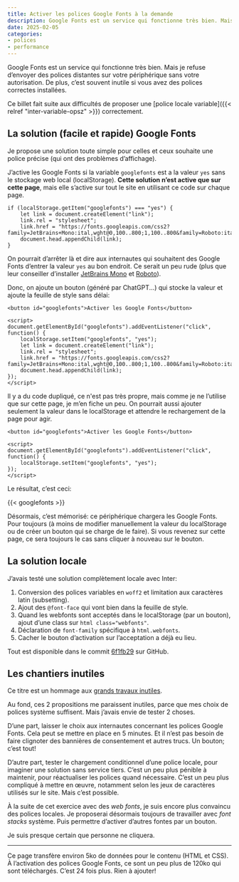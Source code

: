 ```yaml
---
title: Activer les polices Google Fonts à la demande
description: Google Fonts est un service qui fonctionne très bien. Mais je refuse d’envoyer des polices distantes sur votre périphérique sans votre autorisation.
date: 2025-02-05
categories:
- polices
- performance
---
```


Google Fonts est un service qui fonctionne très bien.
Mais je refuse d’envoyer des polices distantes sur votre périphérique sans votre autorisation.
De plus, c’est souvent inutile si vous avez des polices correctes installées.

Ce billet fait suite aux difficultés de proposer une [police locale variable]({{< relref "inter-variable-opsz" >}}) correctement.

## La solution (facile et rapide) Google Fonts

Je propose une solution toute simple pour celles et ceux souhaite une police précise (qui ont des problèmes d’affichage).

J’active les Google Fonts si la variable `googlefonts` est a la valeur `yes` sans le stockage web local (localStorage).
**Cette solution n’est active que sur cette page**, mais elle s’active sur tout le site en utilisant ce code sur chaque page.

```
if (localStorage.getItem("googlefonts") === "yes") {
    let link = document.createElement("link");
    link.rel = "stylesheet";
    link.href = "https://fonts.googleapis.com/css2?family=JetBrains+Mono:ital,wght@0,100..800;1,100..800&family=Roboto:ital,wght@0,100..900;1,100..900&display=swap";
    document.head.appendChild(link);
}
```

On pourrait d’arrêter là et dire aux internautes qui souhaitent des Google Fonts d’entrer la valeur `yes` au bon endroit.
Ce serait un peu rude (plus que leur conseiller d’installer [JetBrains Mono](https://fonts.google.com/specimen/JetBrains+Mono) et [Roboto](https://fonts.google.com/specimen/Roboto)).

Donc, on ajoute un bouton (généré par ChatGPT...) qui stocke la valeur et ajoute la feuille de style sans délai:

```
<button id="googlefonts">Activer les Google Fonts</button>

<script>
document.getElementById("googlefonts").addEventListener("click", function() {
    localStorage.setItem("googlefonts", "yes");
    let link = document.createElement("link");
    link.rel = "stylesheet";
    link.href = "https://fonts.googleapis.com/css2?family=JetBrains+Mono:ital,wght@0,100..800;1,100..800&family=Roboto:ital,wght@0,100..900;1,100..900&display=swap";
    document.head.appendChild(link);
});
</script>
```

Il y a du code dupliqué, ce n'est pas très propre, mais comme je ne l’utilise que sur cette page, je m’en fiche un peu.
On pourrait aussi ajouter seulement la valeur dans le localStorage et attendre le rechargement de la page pour agir.

```
<button id="googlefonts">Activer les Google Fonts</button>

<script>
document.getElementById("googlefonts").addEventListener("click", function() {
    localStorage.setItem("googlefonts", "yes");
});
</script>
```

Le résultat, c’est ceci:

{{< googlefonts >}}

Désormais, c’est mémorisé: ce périphérique chargera les Google Fonts.
Pour toujours (à moins de modifier manuellement la valeur du localStorage ou de créer un bouton qui se charge de le faire).
Si vous revenez sur cette page, ce sera toujours le cas sans cliquer à nouveau sur le bouton.

## La solution locale

J’avais testé une solution complètement locale avec Inter:

1. Conversion des polices variables en `woff2` et limitation aux caractères latin (subsetting).
2. Ajout des `@font-face` qui vont bien dans la feuille de style.
3. Quand les webfonts sont acceptés dans le localStorage (par un bouton), ajout d’une class sur `html class="webfonts"`.
4. Déclaration de `font-family` spécifique à `html.webfonts`.
5. Cacher le bouton d’activation sur l’acceptation a déjà eu lieu.

Tout est disponible dans le commit [6f1fb29](https://github.com/nfriedli/nicolasfriedli.ch/commit/6f1fb29130cbbcd2907e01c2e7cb5da7f043631b) sur GitHub.

## Les chantiers inutiles

Ce titre est un hommage aux [grands travaux inutiles](https://fr.wikipedia.org/wiki/Grands_travaux_inutiles).

Au fond, ces 2 propositions me paraissent inutiles, parce que mes choix de polices système suffisent.
Mais j’avais envie de tester 2 choses.

D’une part, laisser le choix aux internautes concernant les polices Google Fonts.
Cela peut se mettre en place en 5 minutes.
Et il n’est pas besoin de faire clignoter des bannières de consentement et autres trucs.
Un bouton; c’est tout!

D’autre part, tester le chargement conditionnel d’une police locale, pour imaginer une solution sans service tiers.
C’est un peu plus pénible à maintenir, pour réactualiser les polices quand nécessaire.
C’est un peu plus compliqué à mettre en œuvre, notamment selon les jeux de caractères utilisés sur le site.
Mais c’est possible.

À la suite de cet exercice avec des *web fonts*, je suis encore plus convaincu des polices locales.
Je proposerai désormais toujours de travailler avec *font stacks* système.
Puis permettre d’activer d’autres fontes par un bouton.

Je suis presque certain que personne ne cliquera.

----

Ce page transfère environ 5ko de données pour le contenu (HTML et CSS).
À l’activation des polices Google Fonts, ce sont un peu plus de 120ko qui sont téléchargés.
C’est 24 fois plus.
Rien à ajouter!
